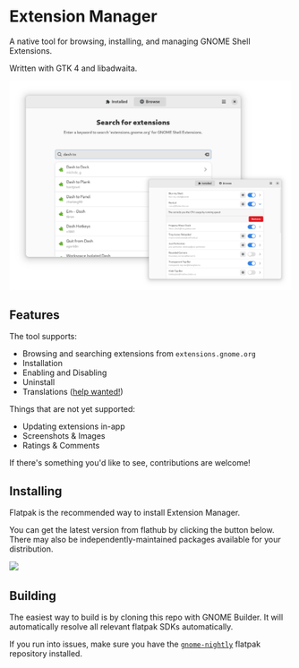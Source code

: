 # Extension Manager
A native tool for browsing, installing, and managing GNOME Shell Extensions.

Written with GTK 4 and libadwaita.

![Screenshot of the main GUI](data/screenshot-combined.png)

## Features
The tool supports:
 - Browsing and searching extensions from `extensions.gnome.org`
 - Installation
 - Enabling and Disabling
 - Uninstall
 - Translations ([help wanted!](https://github.com/mjakeman/extension-manager/issues/27))
 
Things that are not yet supported:
 - Updating extensions in-app
 - Screenshots &amp; Images
 - Ratings &amp; Comments

If there's something you'd like to see, contributions are welcome!

## Installing
Flatpak is the recommended way to install Extension Manager. 

You can get the latest version from flathub by clicking the button below. There
may also be independently-maintained packages available for your distribution.

<a href="https://flathub.org/apps/details/com.mattjakeman.ExtensionManager">
<img src="https://flathub.org/assets/badges/flathub-badge-i-en.png" width="190px" />
</a>

## Building
The easiest way to build is by cloning this repo with GNOME Builder. It
will automatically resolve all relevant flatpak SDKs automatically.

If you run into issues, make sure you have the [`gnome-nightly`](https://wiki.gnome.org/Apps/Nightly)
flatpak repository installed.

